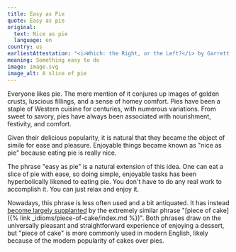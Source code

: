 ```yaml
---
title: Easy as Pie
quote: Easy as pie
original:
  text: Nice as pie
  language: en
country: us
earliestAttestation: "<i>Which: the Right, or the Left?</i> by Garrett And Company (1855)"
meaning: Something easy to do
image: image.svg
image_alt: A slice of pie
---
```


Everyone likes pie. The mere mention of it conjures up images of golden crusts, luscious fillings, and a sense of homey comfort. Pies have been a staple of Western cuisine for centuries, with numerous variations. From sweet to savory, pies have always been associated with nourishment, festivity, and comfort.

Given their delicious popularity, it is natural that they became the object of simile for ease and pleasure. Enjoyable things became known as "nice as pie" because eating pie is really nice.

The phrase "easy as pie" is a natural extension of this idea. One can eat a slice of pie with ease, so doing simple, enjoyable tasks has been hyperbolically likened to eating pie. You don't have to do any real work to accomplish it. You can just relax and enjoy it.

Nowadays, this phrase is less often used and a bit antiquated. It has instead [become largely supplanted](https://books.google.com/ngrams/graph?content=be+a+piece+of+cake%2Cbe+easy+as+pie&year_start=1800&year_end=2019&corpus=en-2019&smoothing=0) by the extremely similar phrase "[piece of cake]({% link _idioms/piece-of-cake/index.md %})". Both phrases draw on the universally pleasant and straightforward experience of enjoying a dessert, but "piece of cake" is more commonly used in modern English, likely because of the modern popularity of cakes over pies.
